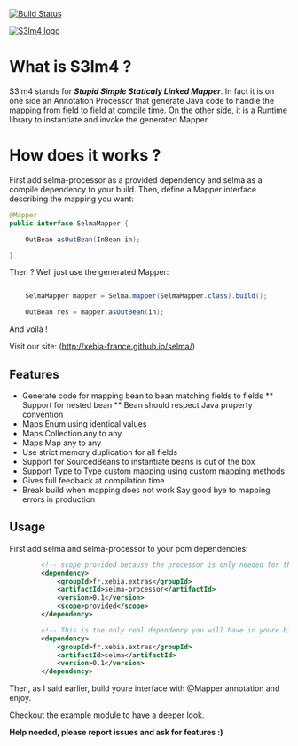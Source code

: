 <!--                                                                           -->
<!--  Copyright 2013 Xebia and Séven Le Mesle                                  -->
<!--                                                                           -->
<!--  Licensed under the Apache License, Version 2.0 (the "License");          -->
<!--  you may not use this file except in compliance with the License.         -->
<!--  You may obtain a copy of the License at                                  -->
<!--                                                                           -->
<!--           http://www.apache.org/licenses/LICENSE-2.0                      -->
<!--                                                                           -->
<!--  Unless required by applicable law or agreed to in writing, software      -->
<!--  distributed under the License is distributed on an "AS IS" BASIS,        -->
<!--  WITHOUT WARRANTIES OR CONDITIONS OF ANY KIND, either express or implied. -->
<!--  See the License for the specific language governing permissions and      -->
<!--  limitations under the License.                                           -->
<!--                                                                           -->

[![Build Status](https://travis-ci.org/xebia-france/selma.png?branch=master)](https://travis-ci.org/xebia-france/selma)

[![S3lm4 logo](https://raw.github.com/xebia-france/selma/master/resources/logo-v6.png)](http://xebia-france.github.io/selma/)

# What is S3lm4 ?

S3lm4 stands for ***Stupid Simple Staticaly Linked Mapper***.
In fact it is on one side an Annotation Processor that generate Java code to handle the mapping from field to field at compile time. On the other side, it is a Runtime library to instantiate and invoke the generated Mapper.


# How does it works ?

First add selma-processor as a provided dependency and selma as a compile dependency to your build.
Then, define a Mapper interface describing the mapping you want:

```java
@Mapper
public interface SelmaMapper {

    OutBean asOutBean(InBean in);

}
```

Then ? Well just use the generated Mapper:

```java

    SelmaMapper mapper = Selma.mapper(SelmaMapper.class).build();

    OutBean res = mapper.asOutBean(in);

```

And voilà !

Visit our site: (http://xebia-france.github.io/selma/)

## Features

* Generate code for mapping bean to bean matching fields to fields
** Support for nested bean
** Bean should respect Java property convention
* Maps Enum using identical values
* Maps Collection any to any
* Maps Map any to any
* Use strict memory duplication for all fields
* Support for SourcedBeans to instantiate beans is out of the box
* Support Type to Type custom mapping using custom mapping methods
* Gives full feedback at compilation time
* Break build when mapping does not work Say good bye to mapping errors in production

## Usage

First add selma and selma-processor to your pom dependencies:
```xml
        <!-- scope provided because the processor is only needed for the compiler -->
        <dependency>
            <groupId>fr.xebia.extras</groupId>
            <artifactId>selma-processor</artifactId>
            <version>0.1</version>
            <scope>provided</scope>
        </dependency>

        <!-- This is the only real dependency you will have in youre binaries -->
        <dependency>
            <groupId>fr.xebia.extras</groupId>
            <artifactId>selma</artifactId>
            <version>0.1</version>
        </dependency>
```

Then, as I said earlier, build youre interface with @Mapper annotation and enjoy.

Checkout the example module to have a deeper look.

**Help needed, please report issues and ask for features :)**

